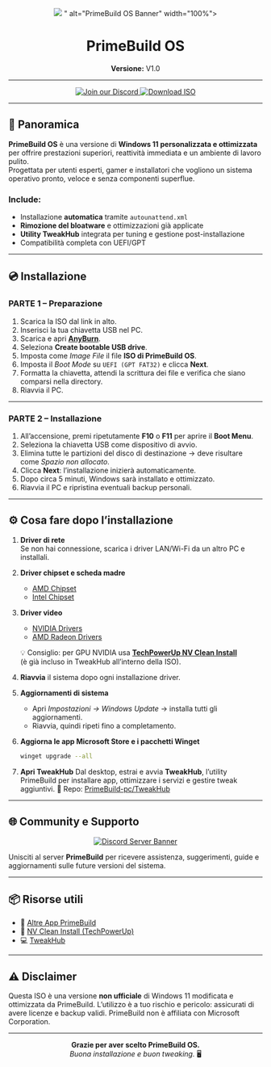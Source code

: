 <p align="center">
  <img src="https://github.com/user-attachments/assets/e255e56f-1f11-491b-ae94-7d805c2ee11e" />
" alt="PrimeBuild OS Banner" width="100%">
</p>

<h1 align="center">PrimeBuild OS</h1>
<p align="center">
  <b>Versione:</b> V1.0  
</p>

---

<p align="center">
  <a href="https://discord.gg/jBNk2vXKKd">
    <img src="https://img.shields.io/badge/Join%20our%20Discord-5865F2?style=for-the-badge&logo=discord&logoColor=white" alt="Join our Discord">
  </a>
  <a href="https://www.mediafire.com/file/mlo4xrfhv1k378u/Prime-Build-OS.zip/file">
    <img src="https://img.shields.io/badge/⬇️%20Download%20ISO-MediaFire-00BFFF?style=for-the-badge&logo=firefox&logoColor=white" alt="Download ISO">
  </a>
</p>

---

## 🧭 Panoramica

**PrimeBuild OS** è una versione di **Windows 11 personalizzata e ottimizzata** per offrire prestazioni superiori, reattività immediata e un ambiente di lavoro pulito.  
Progettata per utenti esperti, gamer e installatori che vogliono un sistema operativo pronto, veloce e senza componenti superflue.

### Include:
- Installazione **automatica** tramite `autounattend.xml`  
- **Rimozione del bloatware** e ottimizzazioni già applicate  
- **Utility TweakHub** integrata per tuning e gestione post-installazione  
- Compatibilità completa con UEFI/GPT  

---

## 💿 Installazione

### **PARTE 1 – Preparazione**
1. Scarica la ISO dal link in alto.  
2. Inserisci la tua chiavetta USB nel PC.  
3. Scarica e apri **[AnyBurn](https://anyburn.com/)**.  
4. Seleziona **Create bootable USB drive**.  
5. Imposta come *Image File* il file **ISO di PrimeBuild OS**.  
6. Imposta il *Boot Mode* su `UEFI (GPT FAT32)` e clicca **Next**.  
7. Formatta la chiavetta, attendi la scrittura dei file e verifica che siano comparsi nella directory.  
8. Riavvia il PC.

---

### **PARTE 2 – Installazione**
1. All’accensione, premi ripetutamente **F10** o **F11** per aprire il **Boot Menu**.  
2. Seleziona la chiavetta USB come dispositivo di avvio.  
3. Elimina tutte le partizioni del disco di destinazione → deve risultare come *Spazio non allocato*.  
4. Clicca **Next**: l’installazione inizierà automaticamente.  
5. Dopo circa 5 minuti, Windows sarà installato e ottimizzato.  
6. Riavvia il PC e ripristina eventuali backup personali.

---

## ⚙️ Cosa fare dopo l’installazione

1. **Driver di rete**  
   Se non hai connessione, scarica i driver LAN/Wi-Fi da un altro PC e installali.  

2. **Driver chipset e scheda madre**  
   - [AMD Chipset](https://www.amd.com/en/support)  
   - [Intel Chipset](https://www.intel.com/content/www/us/en/download-center/home.html)  

3. **Driver video**  
   - [NVIDIA Drivers](https://www.nvidia.com/download)  
   - [AMD Radeon Drivers](https://www.amd.com/en/support)  

   💡 Consiglio: per GPU NVIDIA usa [**TechPowerUp NV Clean Install**](https://www.techpowerup.com/download/techpowerup-nvcleanstall/)  
   (è già incluso in TweakHub all’interno della ISO).

4. **Riavvia** il sistema dopo ogni installazione driver.  

5. **Aggiornamenti di sistema**  
   - Apri *Impostazioni → Windows Update* → installa tutti gli aggiornamenti.  
   - Riavvia, quindi ripeti fino a completamento.  

6. **Aggiorna le app Microsoft Store e i pacchetti Winget**
   ```bash
   winget upgrade --all
   ```

7. **Apri TweakHub**
   Dal desktop, estrai e avvia **TweakHub**, l’utility PrimeBuild per installare app, ottimizzare i servizi e gestire tweak aggiuntivi.
   🔗 Repo: [PrimeBuild-pc/TweakHub](https://github.com/PrimeBuild-pc/TweakHub)

---

## 🌐 Community e Supporto

<p align="center">
  <a href="https://discord.gg/jBNk2vXKKd">
    <img src="https://invidget.switchblade.xyz/jBNk2vXKKd" alt="Discord Server Banner">
  </a>
</p>

Unisciti al server **PrimeBuild** per ricevere assistenza, suggerimenti, guide e aggiornamenti sulle future versioni del sistema.

---

## 📦 Risorse utili

* 🔧 [Altre App PrimeBuild](https://github.com/PrimeBuild-pc?tab=repositories)
* 🧩 [NV Clean Install (TechPowerUp)](https://www.techpowerup.com/download/techpowerup-nvcleanstall/)
* 💻 [TweakHub](https://github.com/PrimeBuild-pc/TweakHub)

---

## ⚠️ Disclaimer

Questa ISO è una versione **non ufficiale** di Windows 11 modificata e ottimizzata da PrimeBuild.
L’utilizzo è a tuo rischio e pericolo: assicurati di avere licenze e backup validi.
PrimeBuild non è affiliata con Microsoft Corporation.

---

<p align="center">
  <b>Grazie per aver scelto PrimeBuild OS.</b><br>
  <i>Buona installazione e buon tweaking.</i> 🖥️
</p>
